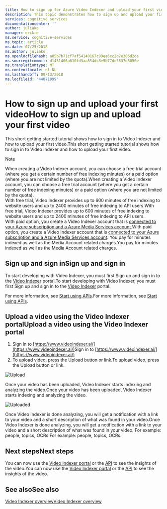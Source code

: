 ```yaml
---
title: How to sign up for Azure Video Indexer and upload your first video | Microsoft Docs
description: This topic demonstrates how to sign up and upload your first video using the Video Indexer portal.
services: cognitive services
documentationcenter: ''
author: juliako
manager: erikre
ms.service: cognitive-services
ms.topic: article
ms.date: 07/25/2018
ms.author: juliako
ms.openlocfilehash: a05b7b71cf7af54140167c99ea6cc2d7e306d2de
ms.sourcegitcommit: d1451406a010fd3aa854dc8e5b77dc5537d8050e
ms.translationtype: MT
ms.contentlocale: nl-NL
ms.lasthandoff: 09/13/2018
ms.locfileid: "44871099"
---
```

# <a name="how-to-sign-up-and-upload-your-first-video"></a><span data-ttu-id="f9c28-103">How to sign up and upload your first video</span><span class="sxs-lookup"><span data-stu-id="f9c28-103">How to sign up and upload your first video</span></span>

<span data-ttu-id="f9c28-104">This short getting started tutorial shows how to sign in to Video Indexer and how to upload your first video.</span><span class="sxs-lookup"><span data-stu-id="f9c28-104">This short getting started tutorial shows how to sign in to Video Indexer and how to upload your first video.</span></span>

> [!Note]
> <span data-ttu-id="f9c28-105">When creating a Video Indexer account, you can choose a free trial account (where you get a certain number of free indexing minutes) or a paid option (where you are not limited by the quota).</span><span class="sxs-lookup"><span data-stu-id="f9c28-105">When creating a Video Indexer account, you can choose a free trial account (where you get a certain number of free indexing minutes) or a paid option (where you are not limited by the quota).</span></span> <br/><span data-ttu-id="f9c28-106">With free trial, Video Indexer provides up to 600 minutes of free indexing to website users and up to 2400 minutes of free indexing to API users.</span><span class="sxs-lookup"><span data-stu-id="f9c28-106">With free trial, Video Indexer provides up to 600 minutes of free indexing to website users and up to 2400 minutes of free indexing to API users.</span></span> <br/><span data-ttu-id="f9c28-107">With paid option, you create a Video Indexer account that is [connected to your Azure subscription and a Azure Media Services account](connect-to-azure.md).</span><span class="sxs-lookup"><span data-stu-id="f9c28-107">With paid option, you create a Video Indexer account that is [connected to your Azure subscription and a Azure Media Services account](connect-to-azure.md).</span></span> <span data-ttu-id="f9c28-108">You pay for minutes indexed as well as the Media Account related charges.</span><span class="sxs-lookup"><span data-stu-id="f9c28-108">You pay for minutes indexed as well as the Media Account related charges.</span></span> 

## <a name="sign-up-and-sign-in"></a><span data-ttu-id="f9c28-109">Sign up and sign in</span><span class="sxs-lookup"><span data-stu-id="f9c28-109">Sign up and sign in</span></span>

<span data-ttu-id="f9c28-110">To start developing with Video Indexer, you must first Sign up and sign in to the [Video Indexer](https://api-portal.videoindexer.ai/) portal.</span><span class="sxs-lookup"><span data-stu-id="f9c28-110">To start developing with Video Indexer, you must first Sign up and sign in to the [Video Indexer](https://api-portal.videoindexer.ai/) portal.</span></span> 
     
<span data-ttu-id="f9c28-111">For more information, see [Start using APIs](video-indexer-use-apis.md).</span><span class="sxs-lookup"><span data-stu-id="f9c28-111">For more information, see [Start using APIs](video-indexer-use-apis.md).</span></span>

## <a name="upload-a-video-using-the-video-indexer-portal"></a><span data-ttu-id="f9c28-112">Upload a video using the Video Indexer portal</span><span class="sxs-lookup"><span data-stu-id="f9c28-112">Upload a video using the Video Indexer portal</span></span>

1. <span data-ttu-id="f9c28-113">Sign in to [https://www.videoindexer.ai/](https://www.videoindexer.ai/)</span><span class="sxs-lookup"><span data-stu-id="f9c28-113">Sign in to [https://www.videoindexer.ai/](https://www.videoindexer.ai/)</span></span>
2. <span data-ttu-id="f9c28-114">To upload video, press the Upload button or link.</span><span class="sxs-lookup"><span data-stu-id="f9c28-114">To upload video, press the Upload button or link.</span></span>

 ![Upload](./media/video-indexer-get-started/video-indexer-upload.png)

<span data-ttu-id="f9c28-116">Once your video has been uploaded, Video Indexer starts indexing and analyzing the video.</span><span class="sxs-lookup"><span data-stu-id="f9c28-116">Once your video has been uploaded, Video Indexer starts indexing and analyzing the video.</span></span>

![Uploaded](./media/video-indexer-get-started/video-indexer-uploaded.png) 

<span data-ttu-id="f9c28-118">Once Video Indexer is done analyzing, you will get a notification with a link to your video and a short description of what was found in your video.</span><span class="sxs-lookup"><span data-stu-id="f9c28-118">Once Video Indexer is done analyzing, you will get a notification with a link to your video and a short description of what was found in your video.</span></span> <span data-ttu-id="f9c28-119">For example: people, topics, OCRs.</span><span class="sxs-lookup"><span data-stu-id="f9c28-119">For example: people, topics, OCRs.</span></span>

## <a name="next-steps"></a><span data-ttu-id="f9c28-120">Next steps</span><span class="sxs-lookup"><span data-stu-id="f9c28-120">Next steps</span></span>

<span data-ttu-id="f9c28-121">You can now use the [Video Indexer portal](video-indexer-view-edit.md) or the [API](video-indexer-use-apis.md) to see the insights of the video.</span><span class="sxs-lookup"><span data-stu-id="f9c28-121">You can now use the [Video Indexer portal](video-indexer-view-edit.md) or the [API](video-indexer-use-apis.md) to see the insights of the video.</span></span> 

## <a name="see-also"></a><span data-ttu-id="f9c28-122">See also</span><span class="sxs-lookup"><span data-stu-id="f9c28-122">See also</span></span>

[<span data-ttu-id="f9c28-123">Video Indexer overview</span><span class="sxs-lookup"><span data-stu-id="f9c28-123">Video Indexer overview</span></span>](video-indexer-overview.md)
